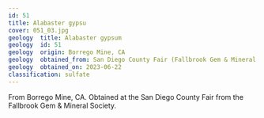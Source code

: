 ```yaml
---
id: 51 
title: Alabaster gypsu
cover: 051_03.jpg
geology  title: Alabaster gypsum
geology  id: 51
geology  origin: Borrego Mine, CA
geology  obtained_from: San Diego County Fair (Fallbrook Gem & Mineral Society)
geology  obtained_on: 2023-06-22
classification: sulfate
---
```


From Borrego Mine, CA. Obtained at the San Diego County Fair from the Fallbrook Gem & Mineral Society.
